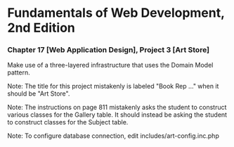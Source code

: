 # Fundamentals of Web Development, 2nd Edition
### Chapter 17 [Web Application Design], Project 3 [Art Store]

Make use of a three-layered infrastructure that uses the Domain Model pattern.

Note: The title for this project mistakenly is labeled "Book Rep ..." when it should be "Art Store".

Note: The instructions on page 811 mistakenly asks the student to construct various classes for the Gallery table. It should instead be asking the student to construct classes for the Subject table.
 
Note: To configure database connection, edit includes/art-config.inc.php